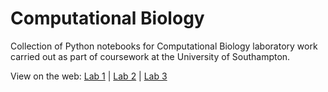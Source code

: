 # Computational Biology
Collection of Python notebooks for Computational Biology laboratory work carried out as part of coursework at the University of Southampton.

View on the web: [Lab 1](https://www.kaggleusercontent.com/kf/57723339/eyJhbGciOiJkaXIiLCJlbmMiOiJBMTI4Q0JDLUhTMjU2In0..zOxlCfnqokVAs7Br4UCuVA.OkaMAzlgi_VTfe_8ADfhTn3PD2-99Td_6LuTsb_5w5WzfUPUpuzoAncoZJ_pRoZQj7sStkKQ3VDnQiXM4HOc83DiOKGhaZF3ZlmDb3aLSKI0oqbIQ6u0WwvEUTi9sAOL_V6HPGJMjUaNDdDJKrWUy05D82jRmSqD1f6fFntYRKxZwaZuWbIUCm-8NYYxQV9D9PVy3SL7kbEWvcCfPA4vqJDYjXgypBIOIcX__B73TsGkvhmRZMWLlv48WYY7hGuWQsI6ciTtUe1xqLsCxlXXhOAhbbNr7jVCms1FQEdE1bKpMtVbDAXT_gmZJZ3A6cJQ7uSKyhz7KHu80I1BWG5jRB6p6V03v4iuddyqOing6LnY1xWlgsuTk0zXRjQ-iwqTtydMYHqtrIIC4mb02jTv_Wa3pHhdO03SQIwks6JisrIaiSyrYbsHvATpr49wHHOMe491YmcqLsMMcF4Ax5CvXxaZ4KJjAeIZ_Bnq6LanYJqZ0tFnWNGd2mJxClP7QN_PUc2LQYPm1DpmuCWEqWTnhOR9Jqek_RNkRwK2Fi1jup3SU8bh5FPYSgI1xXMjX49rvIp4dkdvq9tYRFp-3AJLZWfQnXi7dC-PN2Tfo1aRwdZfh6lVNXDrJDmBSUhTkmIJDyjiCyf72F_whT775kNMJ4vdYAJ2hQC0pHNP-371tUE.C3qmVmtQ5QZcdE5zqx13gg/__results__.html) | [Lab 2](https://www.kaggleusercontent.com/kf/35980809/eyJhbGciOiJkaXIiLCJlbmMiOiJBMTI4Q0JDLUhTMjU2In0..y0S2VRWjUUggXI6OmJqyYA.AGjOUsjHN6JteQQDSy6uzWBzvWJSw_qhLdT2JXU7AW2ECngDC64hNTNJ4oxTxDeWhNar249KJhFE_z-IN_aIegnWOOpVKwu4IeAYGvzLo-I5lMsw2sC-3Zy8RD_eyQ51a6z17Co40yJtc4S3u1WkqHFP5p26Qx_P9gFjc5HWvCsfDW_2RzAwYSxzjr9Z5h7_8BLFvUCfknnESeEdXEOOiZoI32VQWW_Nw1ZpTyk7VF_r1XWCquJap46QHNG1vUfPDf17Fh6AyIrzjLrqzUW1y7AMcxJFJDk9VpypyBQdHB2rSwuWArWdi0XuO72_c_4wTU5ltxjNptc7AF4gaPR39ORLwxGLxzv5yROLV32U66S0MIPkQ40BYXnJvP3ldg23fDe_rbmr18jsCnm7ISFFi3lYo8nPtLZoKCiXmccOdbGthl2kSNB86Vb2ZDokEGOimNH6kdvfAaZ-H-uuKGbGzr8BaewLRs_TtyzNJMCLeBBtZlsrZLzAdnNp_VEtvuJMz-o3IaPT7D2SFXnlWEUHi8H-yhIoPPfa5cbd7B-IaEaKt9AYFn3lZyT5h_RXakQPe0SMu0jLCoy29TG4SF_F94G2qp3RF8WZRScZHel-SB9SS2FApCtMNzrPf817PiLGMU3qQN0ktUH-ZV9-gfhZ0IhtRn_5h2ssAkBVozfaF3A.YTa69SlXEypz31uf7wLsyQ/__resultx__.html) | [Lab 3](https://www.kaggleusercontent.com/kf/35980011/eyJhbGciOiJkaXIiLCJlbmMiOiJBMTI4Q0JDLUhTMjU2In0..uVrsAE-ipZKm8UaL1iEB7w._uFVhrssV2LC--HjvTjMT0A0FCs4GZZFBxumVJ0clK3rdibi9otSj23HI4Hs1AMNorS9ppwntcGCvsO76BFtvW60hQcvHrzBnu6kXkOD8th2opNjdd2xvei1ePwjMp4bUxQAfNny-zQgbaMC4ug9VuRQJ_1zzbHY7yA8hB6SpJNlzQ1eVTq_G3MoWG4pauKxB6L-iq7oQAmCWGR5Jbkx_wqVCMWI6YzD4aSWeGK6wOzNENJFXKzBPJjTbguUc0AHP69dXVWQP7R5v76p7QiXWpyNV6y4iFFNlfakcY0_xiQct_xlxJ9dTn0noSwuiPN1h06Nml3MG1Y0eYuzM-7w6TvFUSi7z3gKIvWgYIbecLYH93Na25-hAHVVBvZmNWiR-a1s718dYjhRaQxACTQ7ibEdDphzu9eebSrA0mLD6Ex476MTgmDrQ44ts8wwd0BPXDczUclLQzGoCxpcjtEe2V9aqMu4qwB_ybC2vq4R7V_nRHRa3O-585QS-uEePqiilx1jJ3cXZRxH0kxNHojZGHp-8TrH_IiM5jIxDyTJ8-U2avmEVT3krwq7HUFRGJHtWRCIUlR245aXK4P6LwhqCipJn5Ml0-cvUyk029g4tUSr2G19FnbBoneIY7xhqiUYiVHorNpewxPS0caoyLMYILu71ONf2EDuASBNqwms61g.rWJkof8U1ylpBVA0PQ5uBw/__resultx__.html)

